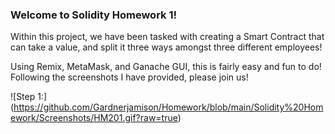 ### Welcome to Solidity Homework 1!



Within this project, we have been tasked with creating a Smart Contract that can take a value, and split it three ways amongst three different employees!

Using Remix, MetaMask, and Ganache GUI, this is fairly easy and fun to do! Following the screenshots I have provided, please join us!



![Step 1:] 
(https://github.com/Gardnerjamison/Homework/blob/main/Solidity%20Homework/Screenshots/HM201.gif?raw=true)
